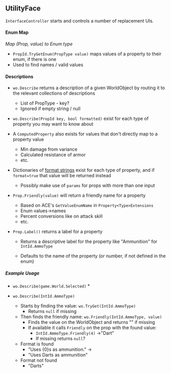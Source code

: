 ## UtilityFace

`InterfaceController` starts and controls a number of replacement UIs.



#### Enum Map

*Map (Prop, value) to Enum type*



* `PropId.TryGetEnum(PropType value)` maps values of a property to their enum, if there is one
* Used to find names / valid values

#### Descriptions

* `wo.Describe` returns a description of a given WorldObject by routing it to the relevant collections of descriptions
  * List of PropType - key?
  * Ignored if empty string / null
* `wo.Describe(PropId key, bool formatted)` exist for each type of property you may want to know about
* A `ComputedProperty` also exists for values that don't directly map to a property value
  * Min damage from variance
  * Calculated resistance of armor
  * etc.
* Dictionaries of [format strings](https://learn.microsoft.com/en-us/dotnet/api/system.string.format?view=net-8.0) exist for each type of property, and if `format=true` that value will be returned instead
  * Possibly make use of `params` for props with more than one input
* `Prop.Friendly(value)` will return a friendly name for a property
  * Based on ACE's  `GetValueEnumName` in `Property<Type>Extensions`
  * Enum values->names
  * Percent conversions like on attack skill
  * etc.

* `Prop.Label()` returns a label for a property

  * Returns a descriptive label for the property like "Ammunition" for `IntId.AmmoType` 

  * Defaults to the name of the property (or number, if not defined in the enum)

    

##### Example Usage

* `wo.Describe(game.World.Selected)` 
  * 

* `wo.Describe(IntId.AmmoType)` 
  * Starts by finding the value:
    `wo.TryGet(IntId.AmmoType)`
    * Returns `null` if missing
  * Then finds the friendly name:
    `wo.Friendly(IntId.AmmoType, value)`  
    * Finds the value on the WorldObject and returns "" if missing
    * If available it calls `Friendly` on the prop with the found value:
      * `IntId.AmmoType.Friendly(4)` ->"Dart"
      * If missing returns `null`?
  * Format is found
    * "Uses {0}s as ammunition." -> 
    * "Uses Darts as ammunition"
  * Format not found
    * "Darts"

